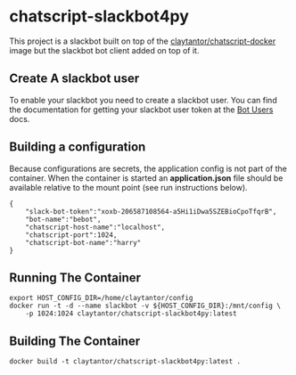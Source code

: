 # chatscript-slackbot4py
This project is a slackbot built on top of the [claytantor/chatscript-docker](https://hub.docker.com/r/claytantor/chatscript-docker/)
image but the slackbot bot client added on top of it.

## Create A slackbot user
To enable your slackbot you need to create a slackbot user. You can find the
documentation for getting your slackbot user token at the
[Bot Users](https://api.slack.com/bot-users) docs.


## Building a configuration
Because configurations are secrets, the application config is not part of the
container. When the container is started an **application.json** file should
be available relative to the mount point (see run instructions below).

```
{
    "slack-bot-token":"xoxb-206587108564-a5Hi1iDwa5SZEBioCpoTfqrB",
    "bot-name":"bebot",
    "chatscript-host-name":"localhost",
    "chatscript-port":1024,
    "chatscript-bot-name":"harry"
}
```

## Running The Container
```
export HOST_CONFIG_DIR=/home/claytantor/config
docker run -t -d --name slackbot -v ${HOST_CONFIG_DIR}:/mnt/config \
    -p 1024:1024 claytantor/chatscript-slackbot4py:latest
```

## Building The Container

`docker build -t claytantor/chatscript-slackbot4py:latest .`
